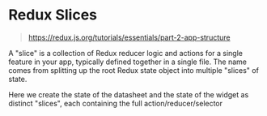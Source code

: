 # Redux Slices
> https://redux.js.org/tutorials/essentials/part-2-app-structure

A "slice" is a collection of Redux reducer logic and actions for a single feature in your app, typically defined together in a single file. The name comes from splitting up the root Redux state object into multiple "slices" of state.

Here we create the state of the datasheet and the state of the widget as distinct "slices", each containing the full action/reducer/selector


